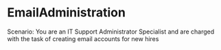 # EmailAdministration
Scenario: You are an IT Support Administrator Specialist and are charged with the task of creating email accounts for new hires
